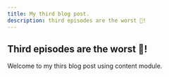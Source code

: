 ```yaml
---
title: My third blog post.
description: third episodes are the worst 🧟!
---
```


## Third episodes are the worst 🧟!

Welcome to my thirs blog post using content module.
